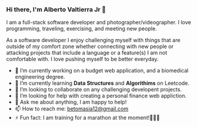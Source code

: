 ### Hi there, I'm Alberto Valtierra Jr 👋

I am a full-stack software developer and photographer/videographer. I love programming, traveling, exercising, and meeting new people. 

As a software developer I enjoy challenging myself with things that are outside of my comfort zone whether connecting with new people or attacking projects that include a language or a feature(s) I am not comfortable with. I love pushing myself to be better everyday.

- 🔭 I’m currently working on a budget web application, and a biomedical engineering degree.
- 🌱 I’m currently learning <strong>Data Structures</strong> and <strong>Algorithims</strong> on Leetcode. 
- 👯 I’m looking to collaborate on any challenging developent projects.
- 🤔 I’m looking for help with creating a personal finance web appliction. 
- 💬 Ask me about anything, I am happy to help!
- 📫 How to reach me: betomasia12@gmail.com
- ⚡ Fun fact: I am training for a marathon at the moment!🏃🏽‍♂️

